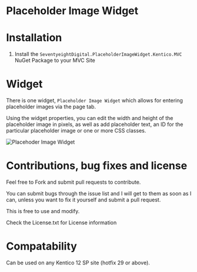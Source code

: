 # Placeholder Image Widget

# Installation

1. Install the `SeventyeightDigital.PlaceholderImageWidget.Kentico.MVC` NuGet Package to your MVC Site

# Widget

There is one widget, `Placeholder Image Widget` which allows for entering placeholder images via the page tab.

Using the widget properties, you can edit the width and height of the placeholder image in pixels, as well as add placeholder text, an ID for the particular placeholder image or one or more CSS classes.

![Placehoder Image Widget](PlaceholderImageWidgetDemo.gif)

# Contributions, bug fixes and license

Feel free to Fork and submit pull requests to contribute.

You can submit bugs through the issue list and I will get to them as soon as I can, unless you want to fix it yourself and submit a pull request.

This is free to use and modify.

Check the License.txt for License information

# Compatability

Can be used on any Kentico 12 SP site (hotfix 29 or above).
